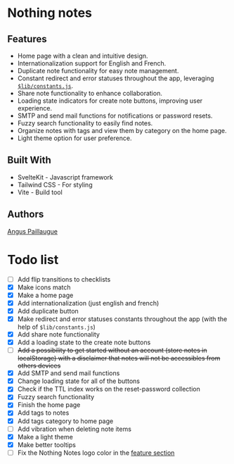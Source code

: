 # Nothing notes

## Features

- Home page with a clean and intuitive design.
- Internationalization support for English and French.
- Duplicate note functionality for easy note management.
- Constant redirect and error statuses throughout the app, leveraging [`$lib/constants.js`](src/lib/constants.js).
- Share note functionality to enhance collaboration.
- Loading state indicators for create note buttons, improving user experience.
- SMTP and send mail functions for notifications or password resets.
- Fuzzy search functionality to easily find notes.
- Organize notes with tags and view them by category on the home page.
- Light theme option for user preference.

## Built With

- SvelteKit - Javascript framework
- Tailwind CSS - For styling
- Vite - Build tool

## Authors

[Angus Paillaugue](https://github.com/Angus-Paillaugue)

# Todo list

- [ ] Add flip transitions to checklists
- [x] Make icons match
- [x] Make a home page
- [x] Add internationalization (just english and french)
- [x] Add duplicate button
- [x] Make redirect and error statuses constants throughout the app (with the help of `$lib/constants.js`)
- [x] Add share note functionality
- [x] Add a loading state to the create note buttons
- [ ] ~~Add a possibility to get started without an account (store notes in localStorage) with a disclaimer that notes will not be accessibles from others devices~~
- [x] Add SMTP and send mail functions
- [x] Change loading state for all of the buttons
- [x] Check if the TTL index works on the reset-password collection
- [x] Fuzzy search functionality
- [x] Finish the home page
- [x] Add tags to notes
- [x] Add tags category to home page
- [ ] Add vibration when deleting note items
- [x] Make a light theme
- [x] Make better tooltips
- [ ] Fix the Nothing Notes logo color in the [feature section](<src/routes/(home)/Features.svelte>)

